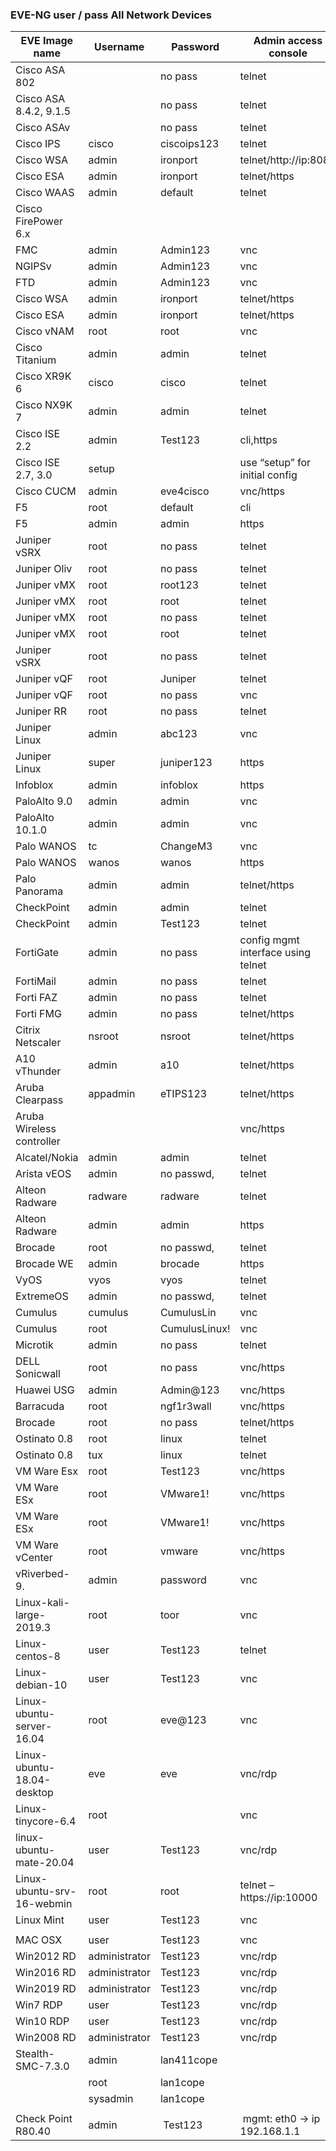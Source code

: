 ### EVE-NG user / pass All Network Devices

| EVE Image name             | Username      | Password      | Admin access console               |
|----------------------------|---------------|---------------|------------------------------------|
| Cisco ASA 802              |               | no pass       | telnet                             |
| Cisco ASA 8.4.2, 9.1.5     |               | no pass       | telnet                             |
| Cisco ASAv                 |               | no pass       | telnet                             |
| Cisco IPS                  | cisco         | ciscoips123   | telnet                             |
| Cisco WSA                  | admin         | ironport      | telnet/http://ip:8080              |
| Cisco ESA                  | admin         | ironport      | telnet/https                       |
| Cisco WAAS                 | admin         | default       | telnet                             |
| Cisco FirePower 6.x        |               |               |                                    |
| FMC                        | admin         | Admin123      | vnc                                |
| NGIPSv                     | admin         | Admin123      | vnc                                |
| FTD                        | admin         | Admin123      | vnc                                |
| Cisco WSA                  | admin         | ironport      | telnet/https                       |
| Cisco ESA                  | admin         | ironport      | telnet/https                       |
| Cisco vNAM                 | root          | root          | vnc                                |
| Cisco Titanium             | admin         | admin         | telnet                             |
| Cisco XR9K 6               | cisco         | cisco         | telnet                             |
| Cisco NX9K 7               | admin         | admin         | telnet                             |
| Cisco ISE 2.2              | admin         | Test123       | cli,https                          |
| Cisco ISE 2.7, 3.0         | setup         |               | use “setup” for initial config     |
| Cisco CUCM                 | admin         | eve4cisco     | vnc/https                          |
| F5                         | root          | default       | cli                                |
| F5                         | admin         | admin         | https                              |
| Juniper vSRX               | root          | no pass       | telnet                             |
| Juniper Oliv               | root          | no pass       | telnet                             |
| Juniper vMX                | root          | root123       | telnet                             |
| Juniper vMX                | root          | root          | telnet                             |
| Juniper vMX                | root          | no pass       | telnet                             |
| Juniper vMX                | root          | root          | telnet                             |
| Juniper vSRX               | root          | no pass       | telnet                             |
| Juniper vQF                | root          | Juniper       | telnet                             |
| Juniper vQF                | root          | no pass       | vnc                                |
| Juniper RR                 | root          | no pass       | telnet                             |
| Juniper Linux              | admin         | abc123        | vnc                                |
| Juniper Linux              | super         | juniper123    | https                              |
| Infoblox                   | admin         | infoblox      | https                              |
| PaloAlto 9.0               | admin         | admin         | vnc                                |
| PaloAlto 10.1.0            | admin         | admin         | vnc                                |
| Palo WANOS                 | tc            | ChangeM3      | vnc                                |
| Palo WANOS                 | wanos         | wanos         | https                              |
| Palo Panorama              | admin         | admin         | telnet/https                       |
| CheckPoint                 | admin         | admin         | telnet                             |
| CheckPoint                 | admin         | Test123       | telnet                             |
| FortiGate                  | admin         | no pass       | config mgmt interface using telnet |
| FortiMail                  | admin         | no pass       | telnet                             |
| Forti FAZ                  | admin         | no pass       | telnet                             |
| Forti FMG                  | admin         | no pass       | telnet/https                       |
| Citrix Netscaler           | nsroot        | nsroot        | telnet/https                       |
| A10 vThunder               | admin         | a10           | telnet/https                       |
| Aruba Clearpass            | appadmin      | eTIPS123      | telnet/https                       |
| Aruba Wireless controller  |               |               | vnc/https                          |
| Alcatel/Nokia              | admin         | admin         | telnet                             |
| Arista vEOS                | admin         | no passwd,    | telnet                             |
| Alteon Radware             | radware       | radware       | telnet                             |
| Alteon Radware             | admin         | admin         | https                              |
| Brocade                    | root          | no passwd,    | telnet                             |
| Brocade WE                 | admin         | brocade       | https                              |
| VyOS                       | vyos          | vyos          | telnet                             |
| ExtremeOS                  | admin         | no passwd,    | telnet                             |
| Cumulus                    | cumulus       | CumulusLin    | vnc                                |
| Cumulus                    | root          | CumulusLinux! | vnc                                |
| Microtik                   | admin         | no pass       | telnet                             |
| DELL Sonicwall             | root          | no pass       | vnc/https                          |
| Huawei USG                 | admin         | Admin@123     | vnc/https                          |
| Barracuda                  | root          | ngf1r3wall    | vnc/https                          |
| Brocade                    | root          | no pass       | telnet/https                       |
| Ostinato 0.8               | root          | linux         | telnet                             |
| Ostinato 0.8               | tux           | linux         | telnet                             |
| VM Ware Esx                | root          | Test123       | vnc/https                          |
| VM Ware ESx                | root          | VMware1!      | vnc/https                          |
| VM Ware ESx                | root          | VMware1!      | vnc/https                          |
| VM Ware vCenter            | root          | vmware        | vnc/https                          |
| vRiverbed-9.               | admin         | password      | vnc                                |
| Linux-kali-large-2019.3    | root          | toor          | vnc                                |
| Linux-centos-8             | user          | Test123       | telnet                             |
| Linux-debian-10            | user          | Test123       | vnc                                |
| Linux-ubuntu-server-16.04  | root          | eve@123       | vnc                                |
| Linux-ubuntu-18.04-desktop | eve           | eve           | vnc/rdp                            |
| Linux-tinycore-6.4         | root          |               | vnc                                |
| linux-ubuntu-mate-20.04    | user          | Test123       | vnc/rdp                            |
| Linux-ubuntu-srv-16-webmin | root          | root          | telnet – https://ip:10000          |
| Linux Mint                 | user          | Test123       | vnc                                |
|                            |               |               |                                    |
| MAC OSX                    | user          | Test123       | vnc                                |
| Win2012 RD                 | administrator | Test123       | vnc/rdp                            |
| Win2016 RD                 | administrator | Test123       | vnc/rdp                            |
| Win2019 RD                 | administrator | Test123       | vnc/rdp                            |
| Win7 RDP                   | user          | Test123       | vnc/rdp                            |
| Win10 RDP                  | user          | Test123       | vnc/rdp                            |
| Win2008 RD                 | administrator | Test123       | vnc/rdp                            |
| Stealth-SMC-7.3.0          | admin         | lan411cope    |                                    |
|                            | root          | lan1cope      |                                    |
|                            | sysadmin      | lan1cope      |                                    |
|                            |               |               |                                    |
| Check Point R80.40         | admin         |  Test123      |  mgmt: eth0 -> ip 192.168.1.1      |


